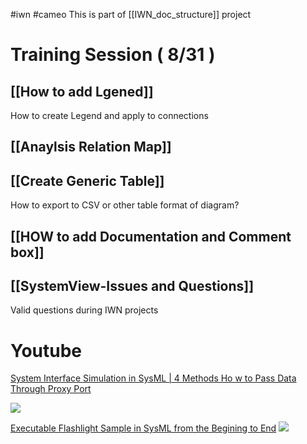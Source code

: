 #iwn #cameo 
This is part of [[IWN_doc_structure]] project 

# Training Session ( 8/31 )
##  [[How to add Lgened]]
 How to create Legend and apply to connections 

## [[Anaylsis Relation Map]]

## [[Create Generic Table]]
How to export to CSV or other table format of diagram? 

## [[HOW to add Documentation and Comment box]]

## [[SystemView-Issues and Questions]]
Valid questions during IWN projects 

# Youtube 

[System Interface Simulation in SysML | 4 Methods Ho w to Pass Data Through Proxy Port](https://youtu.be/di7oJYtp1T8) 

![](simulation_a_b.png)

[Executable Flashlight Sample in SysML from the Begining to End](https://youtu.be/Il3V3KOFvTM)
![](simluation.png)